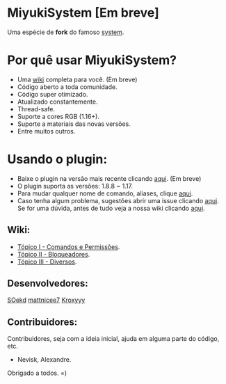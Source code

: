 # MiyukiSystem [Em breve]

Uma espécie de **fork** do famoso [system](https://github.com/eduardo-mior/System).

# Por quê usar MiyukiSystem?

* Uma [wiki]("https://github.com/SOekd/MiyukiSystem/wiki") completa para você. (Em breve)
* Código aberto a toda comunidade.
* Código super otimizado.
* Atualizado constantemente.
* Thread-safe.
* Suporte a cores RGB (1.16+).
* Suporte a materiais das novas versões.
* Entre muitos outros.


# Usando o plugin:

* Baixe o plugin na versão mais recente  clicando [aqui](https://github.com/SOekd/MiyukiSystem/releases/latest). (Em breve)
* O plugin suporta as versões: 1.8.8 ~ 1.17.
* Para mudar qualquer nome de comando, aliases, clique [aqui](https://github.com/SOekd/MiyukiSystem/blob/master/src/main/resources/commands.yml).
* Caso tenha algum problema, sugestões abrir uma issue clicando [aqui](https://github.com/SOekd/MiyukiSystem/issues).
Se for uma dúvida, antes de tudo veja a nossa wiki clicando [aqui]("miyukisystem.gitbook.io/wiki/introducao").

## Wiki:

* [Tópico I - Comandos e Permissões]("https://github.com/SOekd/MiyukiSystem/wiki/MiyukiSystem---Comandos").
* [Tópico II - Bloqueadores]("https://github.com/SOekd/MiyukiSystem/wiki/MiyukiSystem---Bloqueadores").
* [Tópico III - Diversos]("https://github.com/SOekd/MiyukiSystem/wiki/MiyukiSystem---Diversos").

## Desenvolvedores:

[SOekd](https://github.com/SOekd) [mattnicee7](https://github.com/mattnicee7) [Kroxyyy](https://github.com/kroxyyy)

## Contribuidores:

Contribuidores, seja com a ideia inicial, ajuda em alguma parte do  código, etc.

* Nevisk, Alexandre.


Obrigado a todos. =)

